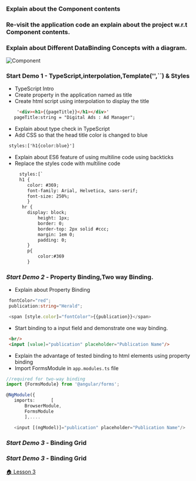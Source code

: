 ### Explain about the Component contents
### Re-visit the application code an explain about the project w.r.t Component contents.
### Explain about Different DataBinding Concepts with a diagram. 
![Component](https://snag.gy/mfVROY.jpg "Component Structure")
### Start Demo 1 - TypeScript,interpolation,Template('',``) & Styles
* TypeScript Intro
* Create property in the application named as title
* Create html script using interpolation to display the title
```html
    '<div><h1>{{pageTitle}}</h1></div>'
   pageTitle:string = "Digital Ads : Ad Manager";
```

* Explain about type check in TypeScript
* Add CSS so that the head title color is changed to blue

``` html
 styles:['h1{color:blue}']
```

* Explain about ES6 feature of using multiline code using backticks
* Replace the styles code with multiline code

``` html
     styles:[`
     h1 {
        color: #369;
        font-family: Arial, Helvetica, sans-serif;
        font-size: 250%;
        }
      hr {
        display: block;
            height: 1px;
            border: 0;
            border-top: 2px solid #ccc;
            margin: 1em 0;
            padding: 0; 
        }
        p{
            color:#369
        }      
```

### *Start Demo 2* - Property Binding,Two way Binding.
* Explain about Property Binding
``` TypeScript
 fontColor="red";
 publication:string="Herald";

 <span [style.color]="fontColor">{{publication}}</span>
```

* Start binding to a input field and demonstrate one way binding.

``` html
 <br/>
 <input [value]="publication" placeholder="Publication Name"/> 
 ```
 * Explain the advantage of tested binding to html elements using property binding
 * Import FormsModule in `app.modules.ts` file
 
 ``` TypeScript
 //required for two-way binding
import {FormsModule} from '@angular/forms';

@NgModule({
    imports:      [ 
        BrowserModule,
        FormsModule 
        ],....
 ```

 ``` TypeScript
    <input [(ngModel)]="publication" placeholder="Publication Name"/>
 ```

### *Start Demo 3* - Binding Grid

### *Start Demo 3* - Binding Grid
 

 [ :house: Lesson 3](https://github.com/costaivo/AngularJs2-AdManager/tree/Dev/02_AdManager/03_Lesson/Start) 
